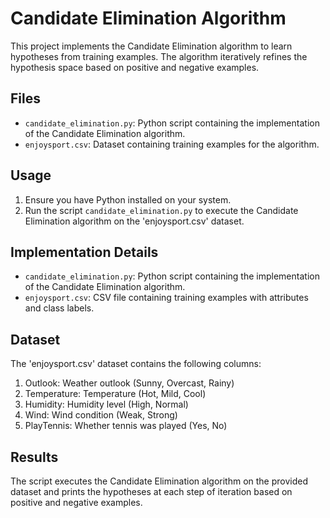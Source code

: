 # Candidate Elimination Algorithm

This project implements the Candidate Elimination algorithm to learn hypotheses from training examples. The algorithm iteratively refines the hypothesis space based on positive and negative examples.

## Files

- `candidate_elimination.py`: Python script containing the implementation of the Candidate Elimination algorithm.
- `enjoysport.csv`: Dataset containing training examples for the algorithm.

## Usage

1. Ensure you have Python installed on your system.
2. Run the script `candidate_elimination.py` to execute the Candidate Elimination algorithm on the 'enjoysport.csv' dataset.

## Implementation Details

- `candidate_elimination.py`: Python script containing the implementation of the Candidate Elimination algorithm.
- `enjoysport.csv`: CSV file containing training examples with attributes and class labels.

## Dataset

The 'enjoysport.csv' dataset contains the following columns:

1. Outlook: Weather outlook (Sunny, Overcast, Rainy)
2. Temperature: Temperature (Hot, Mild, Cool)
3. Humidity: Humidity level (High, Normal)
4. Wind: Wind condition (Weak, Strong)
5. PlayTennis: Whether tennis was played (Yes, No)

## Results

The script executes the Candidate Elimination algorithm on the provided dataset and prints the hypotheses at each step of iteration based on positive and negative examples.

